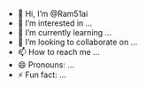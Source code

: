 - 👋 Hi, I’m @Ram51ai
- 👀 I’m interested in ...
- 🌱 I’m currently learning ...
- 💞️ I’m looking to collaborate on ...
- 📫 How to reach me ...
- 😄 Pronouns: ...
- ⚡ Fun fact: ...

<!---
Ram51ai/Ram51ai is a ✨ special ✨ repository because its `README.md` (this file) appears on your GitHub profile.
You can click the Preview link to take a look at your changes.
--->
